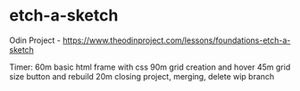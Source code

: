 # etch-a-sketch

Odin Project - 
https://www.theodinproject.com/lessons/foundations-etch-a-sketch

Timer: 
60m basic html frame with css
90m grid creation and hover
45m grid size button and rebuild
20m closing project, merging, delete wip branch